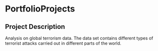 # PortfolioProjects
## Project Description
Analysis on global terrorism data. The data set contains different types of terrorist attacks carried out in different parts of the world.


